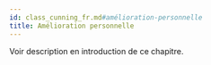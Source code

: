 ```yaml
---
id: class_cunning_fr.md#amélioration-personnelle
title: Amélioration personnelle
---
```


Voir description en introduction de ce chapitre.

